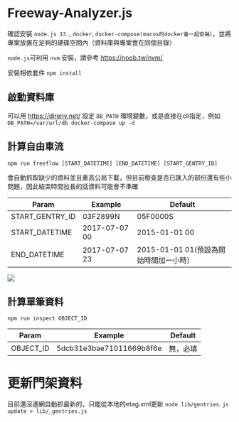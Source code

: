 # Freeway-Analyzer.js

確認安裝 `node.js 13.`, `docker`, `docker-compose(macos的docker會一起安裝）`，並將專案放置在足夠的硬碟空間內（資料庫與專案會在同個目錄）

`node.js`可利用 `nvm` 安裝，請參考 https://noob.tw/nvm/

安裝相依套件
`npm install`


## 啟動資料庫
可以用 https://direnv.net/ 設定 `DB_PATH` 環境變數，或是直接在cli指定，例如
`DB_PATH=/var/url/db docker-compose up -d`

## 計算自由車流
`npm run freeflow [START_DATETIME] [END_DATETIME] [START_GENTRY_ID]`

會自動抓取缺少的資料並且重高公局下載，但目前檢查是否已匯入的部份還有些小問題，因此結束時間拉長的話資料可能會不準確

| Param       | Example             | Default  |
| ------      | ------------------- | ------------ |
| START_GENTRY_ID  | 03F2899N       | 05F0000S |
| START_DATETIME   | 2017-07-07 00  | 2015-01-01 00 |
| END_DATETIME   | 2017-07-07 23    | 2015-01-01 01(預設為開始時間加一小時） |

![](https://i.imgur.com/MvPmS79.png)

## 計算單筆資料

`npm run inspect OBJECT_ID`

| Param       | Example              | Default  |
| ------      | -------------------  | ------------ |
| OBJECT_ID   | 5dcb31e3bae71011669b8f6e       | 無，必填 |

# 更新門架資料

目前還沒連網自動抓最新的，只能從本地的etag.xml更新
`node lib/gentries.js update > lib/_gentries.js`

